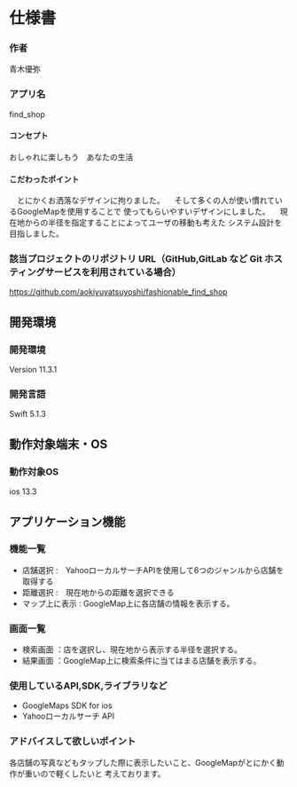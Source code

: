 # 仕様書
### 作者
青木優弥
### アプリ名
find_shop

#### コンセプト
おしゃれに楽しもう　あなたの生活

#### こだわったポイント
　とにかくお洒落なデザインに拘りました。
　そして多くの人が使い慣れているGoogleMapを使用することで
使ってもらいやすいデザインにしました。
　現在地からの半径を指定することによってユーザの移動も考えた
システム設計を目指しました。


### 該当プロジェクトのリポジトリ URL（GitHub,GitLab など Git ホスティングサービスを利用されている場合）
https://github.com/aokiyuyatsuyoshi/fashionable_find_shop

## 開発環境
### 開発環境
Version 11.3.1

### 開発言語
Swift 5.1.3

## 動作対象端末・OS
### 動作対象OS
ios 13.3

## アプリケーション機能

### 機能一覧

- 店舗選択 :　YahooローカルサーチAPIを使用して6つのジャンルから店舗を取得する
- 距離選択 :　現在地からの距離を選択できる
- マップ上に表示 : GoogleMap上に各店舗の情報を表示する。


### 画面一覧
- 検索画面 ：店を選択し、現在地から表示する半径を選択する。
- 結果画面 ：GoogleMap上に検索条件に当てはまる店舗を表示する。

### 使用しているAPI,SDK,ライブラリなど
- GoogleMaps SDK for ios
- Yahooローカルサーチ API

### アドバイスして欲しいポイント
各店舗の写真などもタップした際に表示したいこと、GoogleMapがとにかく動作が重いので軽くしたいと
考えております。
